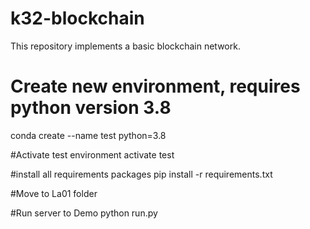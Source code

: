 # k32-blockchain
This repository implements a basic blockchain network.

# Create new environment, requires python version 3.8
conda create --name test python=3.8

#Activate test environment
activate test

#install all requirements packages
pip install -r requirements.txt

#Move to La01 folder

#Run server to Demo
python run.py
